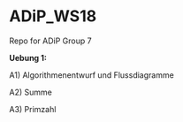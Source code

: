 # ADiP_WS18

Repo for ADiP Group 7

__Uebung 1:__

A1) Algorithmenentwurf und Flussdiagramme

A2) Summe

A3) Primzahl
